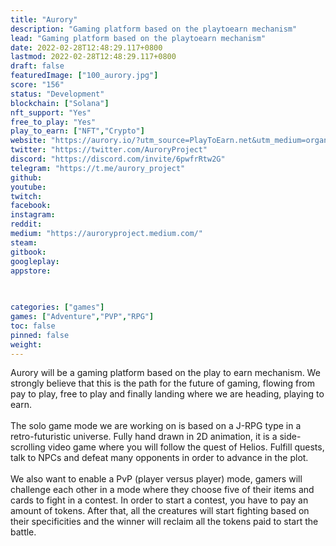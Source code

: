 ```yaml
---
title: "Aurory"
description: "Gaming platform based on the playtoearn mechanism"
lead: "Gaming platform based on the playtoearn mechanism"
date: 2022-02-28T12:48:29.117+0800
lastmod: 2022-02-28T12:48:29.117+0800
draft: false
featuredImage: ["100_aurory.jpg"]
score: "156"
status: "Development"
blockchain: ["Solana"]
nft_support: "Yes"
free_to_play: "Yes"
play_to_earn: ["NFT","Crypto"]
website: "https://aurory.io/?utm_source=PlayToEarn.net&utm_medium=organic&utm_campaign=gamepage"
twitter: "https://twitter.com/AuroryProject"
discord: "https://discord.com/invite/6pwfrRtw2G"
telegram: "https://t.me/aurory_project"
github: 
youtube: 
twitch: 
facebook: 
instagram: 
reddit: 
medium: "https://auroryproject.medium.com/"
steam: 
gitbook: 
googleplay: 
appstore: 

  
    
categories: ["games"]
games: ["Adventure","PVP","RPG"]
toc: false
pinned: false
weight: 
---
```

Aurory will be a gaming platform based on the play to earn mechanism. We strongly believe that this is the path for the future of gaming, flowing from pay to play, free to play and finally landing where we are heading, playing to earn.<br> <br> The solo game mode we are working on is based on a J-RPG type in a retro-futuristic universe. Fully hand drawn in 2D animation, it is a side-scrolling video game where you will follow the quest of Helios. Fulfill quests, talk to NPCs and defeat many opponents in order to advance in the plot.<br> <br> We also want to enable a PvP (player versus player) mode, gamers will challenge each other in a mode where they choose five of their items and cards to fight in a contest. In order to start a contest, you have to pay an amount of tokens. After that, all the creatures will start fighting based on their specificities and the winner will reclaim all the tokens paid to start the battle.